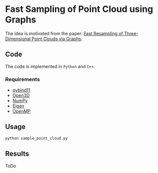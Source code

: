 # Fast Sampling of Point Cloud using Graphs

The idea is motivated from the paper: [Fast Resampling of Three-Dimensional Point Clouds via Graphs](https://ieeexplore.ieee.org/abstract/document/8101025).

## Code
The code is implemented in `Python` and `C++`.

### Requirements
- [pybind11](https://pybind11.readthedocs.io/en/stable/)
- [Open3D](http://www.open3d.org/)
- [NumPy](https://numpy.org/)
- [Eigen](http://eigen.tuxfamily.org/index.php?title=Main_Page)
- [OpenMP](https://www.openmp.org/)

## Usage
```python
python sample_point_cloud.py
```

## Results
ToDo